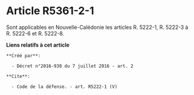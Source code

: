 # Article R5361-2-1

Sont applicables en Nouvelle-Calédonie les articles R. 5222-1, R. 5222-3 à R. 5222-6 et R. 5222-8.

**Liens relatifs à cet article**

	**Créé par**:

	  - Décret n°2016-938 du 7 juillet 2016 - art. 2

	**Cite**:

	  - Code de la défense. - art. R5222-1 (V)
